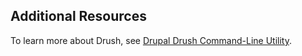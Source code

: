 ## Additional Resources

To learn more about Drush, see [Drupal Drush Command-Line Utility](/guides/drush).